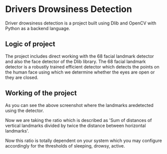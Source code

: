 
# Drivers Drowsiness Detection

Driver drowsiness detection is a project built using Dlib and OpenCV with Python as a backend language.




## Logic of project
The project includes direct working with the 68 facial landmark detector and also the face detector of the Dlib library. The 68 facial landmark detector is a robustly trained efficient detector which detects the points on the human face using which we determine whether the eyes are open or they are closed.





## Working of the project
As you can see the above screenshot where the landmarks aredetected using the detector.

Now we are taking the ratio which is described as 'Sum of distances of vertical landmarks divided by twice the distance between horizontal landmarks'.

Now this ratio is totally dependent on your system which you may configure accordingly for the thresholds of sleeping, drowsy, active.
